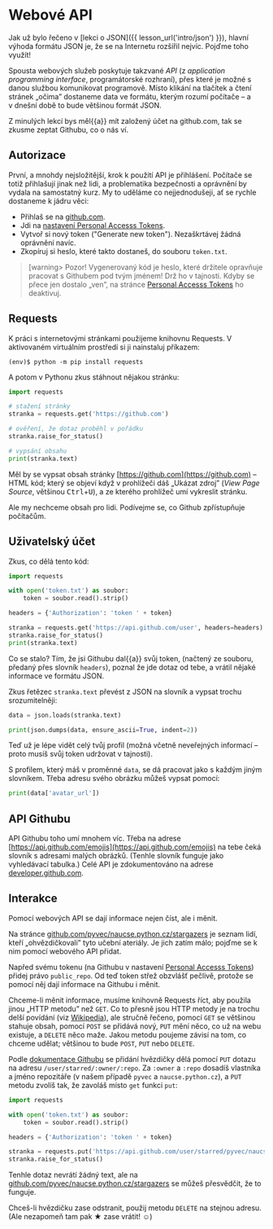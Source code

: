 # Webové API

Jak už bylo řečeno v [lekci o JSON]({{ lesson_url('intro/json') }}),
hlavní výhoda formátu JSON je, že se na Internetu rozšířil nejvíc.
Pojďme toho využít!

Spousta webových služeb poskytuje takzvané
*API* (z *application programming interface*,
programátorské rozhraní), přes které je možné s danou
službou komunikovat programově.
Místo klikání na tlačítek a čtení stránek „očima”
dostaneme data ve formátu, kterým rozumí počítače –
a v dnešní době to bude většinou formát JSON.

Z minulých lekcí bys měl{{a}} mít založený účet na github.com,
tak se zkusme zeptat Githubu, co o nás ví.


## Autorizace

První, a mnohdy nejsložitější, krok k použití API
je přihlášení. Počítače se totiž přihlašují jinak
než lidi, a problematika bezpečnosti a oprávnění by vydala na samostatný kurz.
My to uděláme co nejjednodušeji, ať se rychle dostaneme k jádru věci:

* Přihlaš se na [github.com](https://github.com).
* Jdi na [nastavení Personal Accesss Tokens](https://github.com/settings/tokens).
* Vytvoř si nový token ("Generate new token"). Nezaškrtávej žádná oprávnění navíc.
* Zkopíruj si heslo, které takto dostaneš, do souboru `token.txt`.

> [warning> Pozor!
> Vygenerovaný kód je heslo, které držitele
> opravňuje pracovat s Githubem pod tvým jménem!
> Drž ho v tajnosti. Kdyby se přece jen dostalo „ven”, na stránce
> [Personal Accesss Tokens](https://github.com/settings/tokens) ho deaktivuj.

    
## Requests

K práci s internetovými stránkami použijeme knihovnu Requests.
V aktivovaném virtuálním prostředí si ji nainstaluj příkazem:

```console
(env)$ python -m pip install requests
```

A potom v Pythonu zkus stáhnout nějakou stránku:

```python
import requests

# stažení stránky
stranka = requests.get('https://github.com')

# ověření, že dotaz proběhl v pořádku
stranka.raise_for_status()

# vypsání obsahu
print(stranka.text)
```

Měl by se vypsat obsah stránky
[https://github.com](https://github.com) –
HTML kód; který se objeví když v prohlížeči dáš
„Ukázat zdroj” (*View Page Source*, většinou <kbd>Ctrl</kbd>+<kbd>U</kbd>),
a ze kterého prohlížeč umí vykreslit stránku.

Ale my nechceme obsah pro lidi.
Podívejme se, co Github zpřístupňuje počítačům.


## Uživatelský účet

Zkus, co dělá tento kód:

```python
import requests

with open('token.txt') as soubor:
    token = soubor.read().strip()

headers = {'Authorization': 'token ' + token}

stranka = requests.get('https://api.github.com/user', headers=headers)
stranka.raise_for_status()
print(stranka.text)
```

Co se stalo? Tím, že jsi Githubu dal{{a}} svůj token,
(načtený ze souboru, předaný přes slovník `headers`),
poznal že jde dotaz od tebe, a vrátil nějaké informace
ve formátu JSON.

Zkus řetězec `stranka.text` převést z JSON na slovník
a vypsat trochu srozumitelněji:

```python
data = json.loads(stranka.text)

print(json.dumps(data, ensure_ascii=True, indent=2))
```

Teď už je lépe vidět celý tvůj profil
(možná včetně neveřejných informací – proto musíš svůj token
udržovat v tajnosti).

S profilem, který máš v proměnné `data`,
se dá pracovat jako s každým jiným slovníkem.
Třeba adresu svého obrázku můžeš vypsat pomocí:

```python
print(data['avatar_url'])
```


## API Githubu

API Githubu toho umí mnohem víc. Třeba na adrese
[https://api.github.com/emojis](https://api.github.com/emojis) na tebe čeká
slovník s adresami malých obrázků.
(Tenhle slovník funguje jako vyhledávací tabulka.)
Celé API je zdokumentováno na adrese
[developer.github.com](https://developer.github.com/v3/).


## Interakce

Pomocí webových API se dají informace nejen číst, ale i měnit.

Na stránce
[github.com/pyvec/naucse.python.cz/stargazers](https://github.com/pyvec/naucse.python.cz/stargazers)
je seznam lidí, kteří „ohvězdičkovali” tyto učební ateriály.
Je jich zatím málo; pojďme se k nim pomocí webového API přidat.

Napřed svému tokenu (na Githubu v nastavení
[Personal Accesss Tokens](https://github.com/settings/tokens))
přidej právo `public_repo`.
Od teď token střež obzvlášť pečlivě, protože se pomocí
něj dají informace na Githubu i měnit.

Chceme-li měnit informace, musíme knihovně Requests
říct, aby použila jinou „HTTP metodu” než `GET`.
Co to přesně jsou HTTP metody je na trochu delší povídání
(viz [Wikipedia](https://en.wikipedia.org/wiki/Hypertext_Transfer_Protocol#Request_methods)),
ale stručně řečeno, pomocí `GET` se většinou stahuje
obsah, pomocí `POST` se přidává nový,
`PUT` mění něco, co už na webu existuje,
a `DELETE` něco maže.
Jakou metodu poujeme závisí na tom, co chceme udělat;
většinou to bude `POST`, `PUT` nebo `DELETE`.

Podle [dokumentace Githubu](https://developer.github.com/v3/activity/starring/#star-a-repository)
se přidání hvězdičky dělá pomocí `PUT`
dotazu na adresu `/user/starred/:owner/:repo`.
Za `:owner` a `:repo`
dosadíš vlastníka a jméno repozitáře
(v našem případě `pyvec` a `naucse.python.cz`),
a `PUT` metodu zvolíš tak, že zavoláš místo `get` funkci `put`:

```python
import requests

with open('token.txt') as soubor:
    token = soubor.read().strip()

headers = {'Authorization': 'token ' + token}

stranka = requests.put('https://api.github.com/user/starred/pyvec/naucse.python.cz', headers=headers)
stranka.raise_for_status()
```

Tenhle dotaz nevrátí žádný text, ale na
[github.com/pyvec/naucse.python.cz/stargazers](https://github.com/pyvec/naucse.python.cz/stargazers)
se můžeš přesvědčit, že to funguje.

Chceš-li hvězdičku zase odstranit, použij metodu
`DELETE` na stejnou adresu.
(Ale nezapomeň tam pak ★ zase vrátit! ☺)
